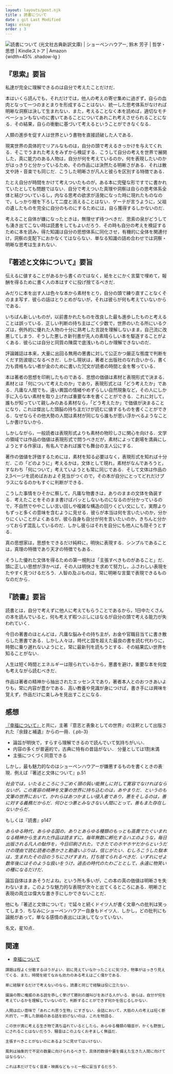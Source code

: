 ```yaml
---
layout: layouts/post.njk
title : 読書について
date : git Last Modified 
tags: essay 
order : 3
---
```



<span class="marginnote img-holder pb-10" >![読書について (光文社古典新訳文庫) | ショーペンハウアー, 鈴木 芳子 | 哲学・思想 | Kindleストア | Amazon](https://m.media-amazon.com/images/I/41mKVBchw8L.jpg){width=45% .shadow-lg }</span>

## 『思索』要旨

私達が完全に理解できるのは自分で考えたことだけだ．

本はいくら読んでも，それだけでは，他人の考えの寄せ集めに過ぎず，自らの血肉となって一つのまとまりを形成することはない．統一した思考体系がなければ明晰な洞察は決して生まれない．また，考えることなく本を読めば，適切なモチベーションもないのに書いてあることについてあれこれ考えさせられることになる．その結果，自らの衝動に基づいて考えるということができなくなる．

人類の進歩を促す人は世界という書物を直接読破した人である．

現実世界の具体的でリアルなものは，自分の頭で考えるきっかけを与えてくれる．そこでうまれた考えをみずから検証する．こうして自分の考えを世界で展開した，真に能力のある人物は，自分が何を考えているのか，何を表現したいのかがはっきりと分かっているため，その作品には決然たる明晰さがある．それは散文や詩・音楽でも同じだ．こうした明晰さが凡人と彼らを区別する特徴である．

たとえ自分が時間をかけて考えついたものが，ある本に完璧な形ですでに書かれていたとしても問題ではない．自分で考えついた真理や洞察は自らの思考体系全体と結びついているし，内なる思考の欲求が活発になった時に現れたものなので，しっかり根を下ろして二度と消えることはない．ゲーテが言うように，父祖の遺したものを完全に自分のものにするためには，自ら獲得するしかないのだ．

考えること自体が嫌になったときは，無理せず待つべきだ．思索の泉がどうしても湧き出てこない時は読書をしてもよいだろう．その時も自分の考えを検証するために本を読み，得た知識は自分の思想体系に同化させ，有機的に全体を関連付け，洞察の支配下におかなくてはならない．単なる知識の詰め合わせでは洞察・明晰な思考は生まれない．


## 『著述と文体について』要旨

伝えるに値することがあるから書くのではなく，紙をとにかく言葉で埋めて，報酬を得るために書く人の本はすぐに投げ捨てるべきだ．

みだりに本を出す人は色々な本から素材をとり，自分の頭で練り直すことなくそのまま写す．彼らの話はとりとめがないが，それは彼らが何も考えていないからである．

いちばん新しいものが，以前書かれたものを改良した最も進歩したものと考えることは誤っている．正しい判断の持ち主はごく少数で，世界のいたる所にいるクズは，例外的に優れた人物の十分に熟考した言説を理解しないまま，自己流に改悪してしまう．そうした悪しき新刊書が先人の素晴らしい本を駆逐することがよくある．彼らには自分と同質の陳腐で底浅いものしか理解できないのだ．

評論雑誌は本来，大量に出回る無用の悪書に対して公正かつ厳正な態度で判断をくだす防波堤になるべきだ．しかし現状は，著者と出版社のなれ合いから，書く力も資格もない者が金のために書いた冗文が読者の時間と金を奪っている．

本は著者の思想を印刷したものである．思想の価値は素材と表現形式で決まる．素材とは「何について考えたのか」であり，表現形式とは「どう考えたか」である．凡庸な人間でも，遠い異国の情緒やめずらしい自然現象など，その人にしか手に入らない素材を取り上げれば重要な本を書くことができる．これに対して，誰もが知っていて親しみのある素材なら，「どう考えたか」で価値が決まることになり，これは傑出した頭脳の持ち主だけが読むに値するものを書くことができる．なぜならその他大勢の人間は素材が同じなら誰もが思い浮かべるようなことしか書けないから．

しかしながら，一般読者は表現形式よりも素材の物珍しさに関心を向ける．文学の領域では作品の価値は表現形式で問うべきだが，素材によって劇場を満員にしようとする作家は，有名人であれば誰でも舞台の主人公にする．

著作の価値を評価するためには，素材を知る必要はなく，表現形式を知れば十分だ．この「どのように」考えるかは，文体として現れ，素材がなんであろうと，すなわち「何について」考えていようとも常に同じである．そして文体は作品の2,3ページを読めばおおよそ見当がつくので，その本が自分にとってどれだけプラスになるのかもすぐに判断ができる．

こうした事情をひそかに察して，凡庸な物書きは，ありのままの文体を偽装する．考えたことをそのまま書けばパッとしないものになるのが分かっているので，不自然でややこしい言い回しや複雑な構造の回りくどい文にして，実際よりもずっと多くの意味を含むように見せる．彼らが本当は何を言いたいのか，分かりにくいことがよくあるが，彼ら自身も自分が何を言いたいのか，きちんと分かっておらず混乱しているのだ．しかし彼らはそれを自分にも他人にも隠そうとする．

真の思想家は，思想をできるだけ純粋に，明快に表現する．シンプルであることは，真理の特徴であり天才の特徴でもある．

そうした優れた文体を得るための第一規則は「主張すべきものがあること」だ．頭に正しい思想が浮かべば，その人は明快さを求めて努力し，ふさわしい表現をたやすく見つけるだろう．人智の及ぶものは，常に明晰な言葉で表現できるものなのだから．



## 『読書』要旨

読書とは，自分で考えずに他人に考えてもらうことであるから，1日中たくさんの本を読んでいると，何も考えず暇つぶしにはなるが自分の頭で考える能力が失われていく．

今日の著書のほとんどは，凡庸な脳みその持ち主が，お金や官職目当てに書き散らした悪書である．しかし人々は，時代と国を超えた最良の書を読む代わりに，時勢に乗り遅れないようにと，常に最新刊を読もうとする．その結果広い世界を知ることがない．

人生は短く時間とエネルギーは限られているから，悪書を避け，重要な本を何度も考えながら読むべきだ．

作品は著者の精神から抽出されたエッセンスであり，著者本人とのおつきあいよりも，常に内容が豊かである．高い教養や見識が身につけば，書き手には興味を覚えず，作品だけに楽しみを見出すことになる．



## 感想

[『幸福について』]()と共に，主著『意志と表象としての世界』の注釈として出版された『余録と補遺』からの一冊．{.pb-3}

- 論旨が明快で，すらすら理解できるので読んでいて気持ちがいい．
- 内容の多くが普遍的で，古典に特有の昔話がない．<span class="sidenote-number"></span> <span class="sidenote">分量としては1割未満</span>
- 主張につくづく同意できる

しかし，最も魅力的なのはショーペンハウアーが嫌悪するものを書くときの表現．例えば『著述と文体について』p.51

*社会では，いたるところにうごめく頭の鈍い能無しに対して寛容でなければならないが，この寛容の精神を文筆の世界に持ち込むのは，あやまりだ．というのも文筆の世界において，かれらはあつかましい侵入者であり，悪をそしるのは，善に対する義務だからだ．何ひとつ悪とみなさない人間にとって，善もまた存在しないからだ．*

もしくは『読書』p147

*あらゆる時代，あらゆる国の，ありとあらゆる種類のもっとも高貴でたぐいまれなる精神から生まれた作品は読まずに，毎年無数に孵化するハエのような，毎日出版される凡人の駄作を，今日印刷された，できたてのホヤホヤだからというだけの理由で読む読者の愚かさと勘違いぶりは，信じがたい．むしろこうした駄本は，生まれたその日のうちにさげすまれ，打ち捨てられるべきだ．いずれにせよ数年後にはそのような扱いをうけ，過去の時代のたわごととして，永遠に物笑いの種になるだけだ．*


論旨自体はまあそうだよね，という所も多いが，この本の真の価値は明晰さを失わないまま，このような魅力的な表現が次々と出てくるところにある．明晰さと表現の両立は偉大な書き手にしかできないことだ．

他にも『著述と文体について』で延々と続くドイツ人が書く文章への批判は笑ってしまう．ちなみにショーペンハウアー自身もドイツ人．しかし，どの批判にも論拠があって，単なる感情の表出には決してなっていない．

名文，星10点．

## 関連

- [幸福について](/posts/essay/幸福について)


<div class="hidden">
    
    
    課題は程よく分散するほうがよい．前に見えていなかったことに気づき，物事がはっきり見えてくる．また，時間を経てなおも効力のある考えはごく僅かである．
    
    単に経験するだけで考えないのなら，読書と同じで経験は役に立たない．
    
    議論の際に権威のある説を恭しく挙げて勝利の雄叫びをあげる人がいる．彼らは，自分が何を考えているかを理解していないので，判断することができず何かを信じるしかない．
    
    人間は広い意味で「あれこれ思う生物」にすぎない．会話において，大抵の人の考えは短く断片的で，一貫した脈絡のある話を紡げないのは，これを物語る．
    
    この世が真に考える生き物で満ち溢れているとしたら，あらゆる種類の騒音が，かくも野放しにされることはないだろう．騒音はこの上なくおぞましく無益だ．
    
    主張すべきことがないのにあるように見せてはいけない．
    
    風刺は抽象的で不定の数量に向けられるべきで，具体的数値や量を備えた生きた人間に向けてはならない．
    
    これは本だけでなく音楽・映画などもっと一般に妥当するだろう．
</div>